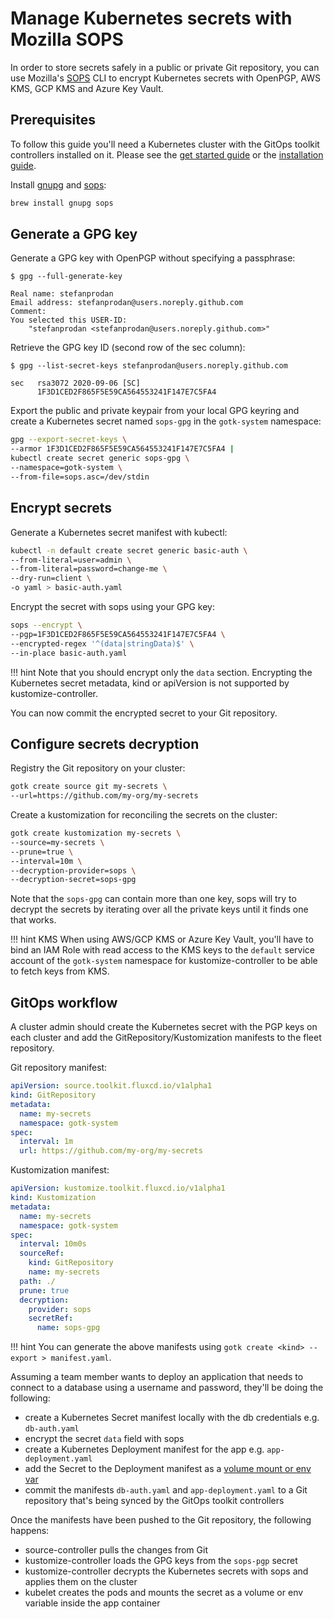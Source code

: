 # Manage Kubernetes secrets with Mozilla SOPS

In order to store secrets safely in a public or private Git repository, you can use
Mozilla's [SOPS](https://github.com/mozilla/sops) CLI to encrypt 
Kubernetes secrets with OpenPGP, AWS KMS, GCP KMS and Azure Key Vault.

## Prerequisites

To follow this guide you'll need a Kubernetes cluster with the GitOps 
toolkit controllers installed on it.
Please see the [get started guide](../get-started/index.md)
or the [installation guide](installation.md).

Install [gnupg](https://www.gnupg.org/) and [sops](https://github.com/mozilla/sops):

```sh
brew install gnupg sops
```

## Generate a GPG key

Generate a GPG key with OpenPGP without specifying a passphrase:

```console
$ gpg --full-generate-key

Real name: stefanprodan
Email address: stefanprodan@users.noreply.github.com
Comment: 
You selected this USER-ID:
    "stefanprodan <stefanprodan@users.noreply.github.com>"
```

Retrieve the GPG key ID (second row of the sec column):

```console
$ gpg --list-secret-keys stefanprodan@users.noreply.github.com

sec   rsa3072 2020-09-06 [SC]
      1F3D1CED2F865F5E59CA564553241F147E7C5FA4
```

Export the public and private keypair from your local GPG keyring and
create a Kubernetes secret named `sops-gpg` in the `gotk-system` namespace:

```sh
gpg --export-secret-keys \
--armor 1F3D1CED2F865F5E59CA564553241F147E7C5FA4 |
kubectl create secret generic sops-gpg \
--namespace=gotk-system \
--from-file=sops.asc=/dev/stdin 
```

## Encrypt secrets

Generate a Kubernetes secret manifest with kubectl:

```sh
kubectl -n default create secret generic basic-auth \
--from-literal=user=admin \
--from-literal=password=change-me \
--dry-run=client \
-o yaml > basic-auth.yaml
```

Encrypt the secret with sops using your GPG key:

```sh
sops --encrypt \
--pgp=1F3D1CED2F865F5E59CA564553241F147E7C5FA4 \
--encrypted-regex '^(data|stringData)$' \
--in-place basic-auth.yaml
```

!!! hint
    Note that you should encrypt only the `data` section. Encrypting the Kubernetes
    secret metadata, kind or apiVersion is not supported by kustomize-controller.

You can now commit the encrypted secret to your Git repository.

## Configure secrets decryption

Registry the Git repository on your cluster:

```sh
gotk create source git my-secrets \
--url=https://github.com/my-org/my-secrets
```

Create a kustomization for reconciling the secrets on the cluster:

```sh
gotk create kustomization my-secrets \
--source=my-secrets \
--prune=true \
--interval=10m \
--decryption-provider=sops \
--decryption-secret=sops-gpg
```

Note that the `sops-gpg` can contain more than one key, sops will try to decrypt the
secrets by iterating over all the private keys until it finds one that works.

!!! hint KMS
    When using AWS/GCP KMS or Azure Key Vault, you'll have to bind an IAM Role
    with read access to the KMS keys to the `default` service account of the
    `gotk-system` namespace for kustomize-controller to be able to fetch
    keys from KMS.

## GitOps workflow

A cluster admin should create the Kubernetes secret with the PGP keys on each cluster and
add the GitRepository/Kustomization manifests to the fleet repository.

Git repository manifest:

```yaml
apiVersion: source.toolkit.fluxcd.io/v1alpha1
kind: GitRepository
metadata:
  name: my-secrets
  namespace: gotk-system
spec:
  interval: 1m
  url: https://github.com/my-org/my-secrets
```

Kustomization manifest:

```yaml
apiVersion: kustomize.toolkit.fluxcd.io/v1alpha1
kind: Kustomization
metadata:
  name: my-secrets
  namespace: gotk-system
spec:
  interval: 10m0s
  sourceRef:
    kind: GitRepository
    name: my-secrets
  path: ./
  prune: true
  decryption:
    provider: sops
    secretRef:
      name: sops-gpg
```

!!! hint
    You can generate the above manifests using `gotk create <kind> --export > manifest.yaml`.

Assuming a team member wants to deploy an application that needs to connect
to a database using a username and password, they'll be doing the following:

* create a Kubernetes Secret manifest locally with the db credentials e.g. `db-auth.yaml`
* encrypt the secret `data` field with sops
* create a Kubernetes Deployment manifest for the app e.g. `app-deployment.yaml`
* add the Secret to the Deployment manifest as a [volume mount or env var](https://kubernetes.io/docs/concepts/configuration/secret/#using-secrets)
* commit the manifests `db-auth.yaml` and `app-deployment.yaml` to a Git repository that's being synced by the GitOps toolkit controllers

Once the manifests have been pushed to the Git repository, the following happens:

* source-controller pulls the changes from Git
* kustomize-controller loads the GPG keys from the `sops-pgp` secret 
* kustomize-controller decrypts the Kubernetes secrets with sops and applies them on the cluster
* kubelet creates the pods and mounts the secret as a volume or env variable inside the app container
